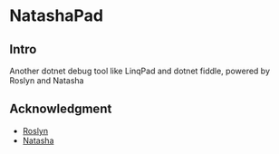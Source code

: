 # NatashaPad

## Intro

Another dotnet debug tool like LinqPad and dotnet fiddle, powered by Roslyn and Natasha

## Acknowledgment

- [Roslyn](https://github.com/dotnet/roslyn)
- [Natasha](https://github.com/dotnetcore/Natasha)
